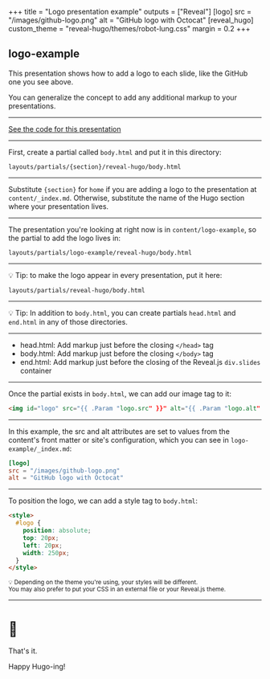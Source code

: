 +++
title = "Logo presentation example"
outputs = ["Reveal"]
[logo]
src = "/images/github-logo.png"
alt = "GitHub logo with Octocat"
[reveal_hugo]
custom_theme = "reveal-hugo/themes/robot-lung.css"
margin = 0.2
+++

## logo-example

This presentation shows how to add a logo to each slide, like the GitHub one you see above.

You can generalize the concept to add any additional markup to your presentations.

---

[See the code for this presentation](https://github.com/dzello/reveal-hugo/blob/master/exampleSite/content/logo-example/_index.md)

---

First, create a partial called `body.html` and put it in this directory:

```text
layouts/partials/{section}/reveal-hugo/body.html
```

---

Substitute `{section}` for `home` if you are adding a logo to the presentation at `content/_index.md`. Otherwise, substitute the name of the Hugo section where your presentation lives. 

---

The presentation you're looking at right now is in `content/logo-example`, so the partial to add the logo lives in:

```text
layouts/partials/logo-example/reveal-hugo/body.html
```

---

💡 Tip: to make the logo appear in every presentation, put it here:

```text
layouts/partials/reveal-hugo/body.html
```

---

💡 Tip: In addition to `body.html`, you can create partials `head.html` and `end.html` in any of those directories. 

---

- head.html: Add markup just before the closing `</head>` tag
- body.html: Add markup just before the closing `</body>` tag
- end.html: Add markup just before the closing of the Reveal.js `div.slides` container

---

Once the partial exists in `body.html`, we can add our image tag to it:

```html
<img id="logo" src="{{ .Param "logo.src" }}" alt="{{ .Param "logo.alt" }}">
```

---

In this example, the src and alt attributes are set to values from the content's front matter or site's configuration, which you can see in `logo-example/_index.md`:

```toml
[logo]
src = "/images/github-logo.png"
alt = "GitHub logo with Octocat"
```

---

To position the logo, we can add a style tag to `body.html`:

```html
<style>
  #logo {
    position: absolute;
    top: 20px;
    left: 20px;
    width: 250px;
  }
</style>
```

<small>
💡 Depending on the theme you're using, your styles will be different. <br>You may also prefer to put your CSS in an external file or your Reveal.js theme.
</small>

---

# 🤗

That's it.

Happy Hugo-ing!